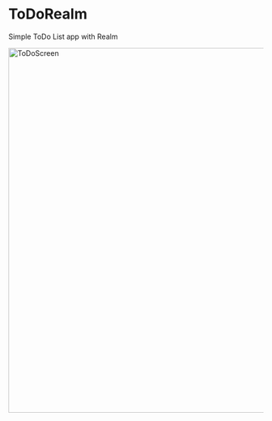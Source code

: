 # ToDoRealm
Simple ToDo List app with Realm

<img width="721" alt="ToDoScreen" src="https://user-images.githubusercontent.com/24716165/183583870-3ea41f41-0382-4375-92f1-c5ac98883320.png">
